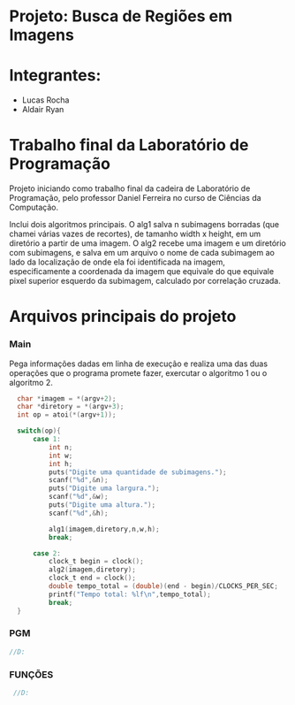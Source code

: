 # Projeto: Busca de Regiões em Imagens

# Integrantes:
- Lucas Rocha
- Aldair Ryan

# Trabalho final da Laboratório de Programação

Projeto iniciando como trabalho final da cadeira de Laboratório de Programação, pelo professor Daniel Ferreira no curso de Ciências da Computação.

Inclui dois algoritmos principais. O alg1 salva n subimagens borradas (que chamei várias vazes de recortes), de tamanho width x height, em um diretório a partir de uma imagem. O alg2 recebe uma imagem e um diretório com subimagens, e salva em um arquivo o nome de cada subimagem ao lado da localização de onde ela foi identificada na imagem, especificamente a coordenada da imagem que equivale do que equivale pixel superior esquerdo da subimagem, calculado por correlação cruzada.

# Arquivos principais do projeto

### Main

  Pega informações dadas em linha de execução e realiza uma das duas operações que o programa promete fazer, exercutar o algoritmo 1 ou o algoritmo 2.

  ```c
    char *imagem = *(argv+2);
    char *diretory = *(argv+3);
    int op = atoi(*(argv+1));

    switch(op){
        case 1:
            int n;
            int w;
            int h;
            puts("Digite uma quantidade de subimagens.");
            scanf("%d",&n);
            puts("Digite uma largura.");
            scanf("%d",&w);
            puts("Digite uma altura.");
            scanf("%d",&h);

            alg1(imagem,diretory,n,w,h);
            break;

        case 2:
            clock_t begin = clock();
            alg2(imagem,diretory);
            clock_t end = clock();
            double tempo_total = (double)(end - begin)/CLOCKS_PER_SEC;
            printf("Tempo total: %lf\n",tempo_total);
            break;
    }
  ```

### PGM

  ```c
  //D:
  ```

### FUNÇÕES

 ```c
  //D:
  ```

